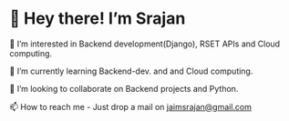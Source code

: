 # 👋 Hey there!   I’m Srajan  

👀 I’m interested in Backend development(Django), RSET APIs and Cloud computing. 

🌱 I’m currently learning Backend-dev. and and Cloud computing.

💞️ I’m looking to collaborate on Backend projects and Python.

📫 How to reach me - Just drop a mail on jaimsrajan@gmail.com
